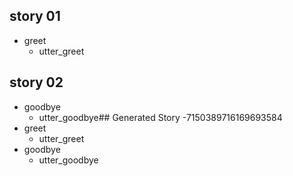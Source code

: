 ## story 01
 * greet
  	- utter_greet
  	
## story 02
 * goodbye
 	- utter_goodbye## Generated Story -7150389716169693584
* greet
    - utter_greet
* goodbye
    - utter_goodbye


